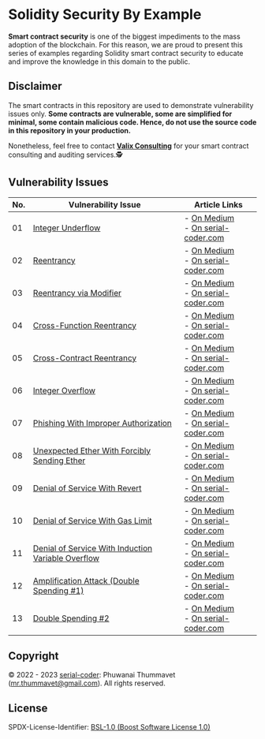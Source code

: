 # Solidity Security By Example

**Smart contract security** is one of the biggest impediments to the mass adoption of the blockchain. For this reason, we are proud to present this series of examples regarding Solidity smart contract security to educate and improve the knowledge in this domain to the public.

## Disclaimer

The smart contracts in this repository are used to demonstrate vulnerability issues only. **Some contracts are vulnerable, some are simplified for minimal, some contain malicious code. Hence, do not use the source code in this repository in your production.**

Nonetheless, feel free to contact **[Valix Consulting](https://valix.io)** for your smart contract consulting and auditing services.🕵

## Vulnerability Issues

| No. | Vulnerability Issue | Article Links |
| --- | --- | --- |
| 01 | [Integer Underflow](01_integer_underflow) | - [On Medium](https://medium.com/valixconsulting/solidity-smart-contract-security-by-example-01-integer-underflow-c1147c2e507b)<br /> - [On serial-coder.com](https://www.serial-coder.com/post/solidity-smart-contract-security-by-example-01-integer-underflow/) |
| 02 | [Reentrancy](02_reentrancy) | - [On Medium](https://medium.com/valixconsulting/solidity-smart-contract-security-by-example-02-reentrancy-b0c08cfcd555)<br /> - [On serial-coder.com](https://www.serial-coder.com/post/solidity-smart-contract-security-by-example-02-reentrancy/) |
| 03 | [Reentrancy via Modifier](03_reentrancy_via_modifier) | - [On Medium](https://medium.com/valixconsulting/solidity-smart-contract-security-by-example-03-reentrancy-via-modifier-fba6b1d8ff81)<br /> - [On serial-coder.com](https://www.serial-coder.com/post/solidity-smart-contract-security-by-example-03-reentrancy-via-modifier/) |
| 04 | [Cross-Function Reentrancy](04_cross_function_reentrancy) | - [On Medium](https://medium.com/valixconsulting/solidity-smart-contract-security-by-example-04-cross-function-reentrancy-de9cbce0558e)<br /> - [On serial-coder.com](https://www.serial-coder.com/post/solidity-smart-contract-security-by-example-04-cross-function-reentrancy/) |
| 05 | [Cross-Contract Reentrancy](05_cross_contract_reentrancy) | - [On Medium](https://medium.com/valixconsulting/solidity-smart-contract-security-by-example-05-cross-contract-reentrancy-30f29e2a01b9)<br /> - [On serial-coder.com](https://www.serial-coder.com/post/solidity-smart-contract-security-by-example-05-cross-contract-reentrancy/) |
| 06 | [Integer Overflow](06_integer_overflow) | - [On Medium](https://medium.com/valixconsulting/solidity-smart-contract-security-by-example-06-integer-overflow-e1f444f3cc4)<br /> - [On serial-coder.com](https://www.serial-coder.com/post/solidity-smart-contract-security-by-example-06-integer-overflow/) |
| 07 | [Phishing With Improper Authorization](07_phishing_with_improper_authorization) | - [On Medium](https://medium.com/valixconsulting/solidity-smart-contract-security-by-example-07-phishing-with-improper-authorization-232dacf307e3)<br /> - [On serial-coder.com](https://www.serial-coder.com/post/solidity-smart-contract-security-by-example-07-phishing-with-improper-authorization/) |
| 08 | [Unexpected Ether With Forcibly Sending Ether](08_unexpected_ether_with_forcibly_sending_ether) | - [On Medium](https://medium.com/valixconsulting/solidity-smart-contract-security-by-example-08-unexpected-ether-with-forcibly-sending-ether-e13be2c6b985)<br /> - [On serial-coder.com](https://www.serial-coder.com/post/solidity-smart-contract-security-by-example-08-unexpected-ether-with-forcibly-sending-ether/) |
| 09 | [Denial of Service With Revert](09_denial_of_service_with_revert) | - [On Medium](https://medium.com/valixconsulting/solidity-security-by-example-09-denial-of-service-with-revert-814f55b61e02)<br /> - [On serial-coder.com](https://www.serial-coder.com/post/solidity-smart-contract-security-by-example-09-denial-of-service-with-revert/) |
| 10 | [Denial of Service With Gas Limit](10_denial_of_service_with_gas_limit) | - [On Medium](https://medium.com/valixconsulting/solidity-security-by-example-10-denial-of-service-with-gas-limit-346e87e2ef78)<br /> - [On serial-coder.com](https://www.serial-coder.com/post/solidity-smart-contract-security-by-example-10-denial-of-service-with-gas-limit/) |
| 11 | [Denial of Service With Induction Variable Overflow](11_denial_of_service_with_induction_variable_overflow) | - [On Medium](https://medium.com/valixconsulting/solidity-security-by-example-11-denial-of-service-with-induction-variable-overflow-9991299ac8e4)<br /> - [On serial-coder.com](https://www.serial-coder.com/post/solidity-smart-contract-security-by-example-11-denial-of-service-with-induction-variable-overflow/) |
| 12 | [Amplification Attack (Double Spending #1)](12_amplification_attack__double_spending_01) | - [On Medium](https://medium.com/valixconsulting/solidity-security-by-example-12-amplification-attack-double-spending-1-990b2da52e6c)<br /> - [On serial-coder.com](https://www.serial-coder.com/post/solidity-smart-contract-security-by-example-12-amplification-attack-double-spending-01/) |
| 13 | [Double Spending #2](13_double_spending_02) | - [On Medium](https://medium.com/valixconsulting/solidity-security-by-example-13-double-spending-2-609ba4402aca)<br /> - [On serial-coder.com](https://www.serial-coder.com/post/solidity-smart-contract-security-by-example-13-double-spending-02/) |

## Copyright

© 2022 - 2023 [serial-coder](https://www.serial-coder.com): Phuwanai Thummavet (mr.thummavet@gmail.com). All rights reserved.

## License

SPDX-License-Identifier: [BSL-1.0 (Boost Software License 1.0)](https://opensource.org/licenses/BSL-1.0)